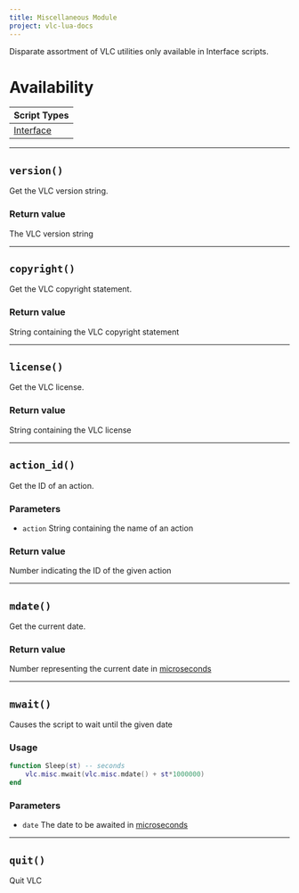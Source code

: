 ```yaml
---
title: Miscellaneous Module
project: vlc-lua-docs
---
```

Disparate assortment of VLC utilities only available in Interface scripts.

# Availability

| Script Types |
| ------------ |
| [Interface](/t/intf) |

----
## `version()`
Get the VLC version string.

### Return value
The VLC version string

----
## `copyright()`
Get the VLC copyright statement.

### Return value
String containing the VLC copyright statement

----
## `license()`
Get the VLC license.

### Return value
String containing the VLC license

----
## `action_id()`
Get the ID of an action.

### Parameters
- `action` String containing the name of an action

### Return value
Number indicating the ID of the given action

----
## `mdate()`
Get the current date.

### Return value
Number representing the current date in [microseconds](https://en.wikipedia.org/wiki/Microsecond)

----
## `mwait()`
Causes the script to wait until the given date

### Usage
```lua
function Sleep(st) -- seconds
	vlc.misc.mwait(vlc.misc.mdate() + st*1000000)
end
```

### Parameters
- `date` The date to be awaited in [microseconds](https://en.wikipedia.org/wiki/Microsecond)

----
## `quit()`
Quit VLC

